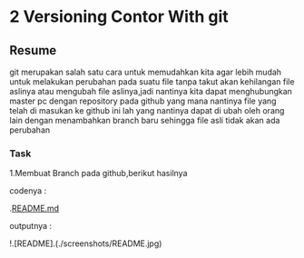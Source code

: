 # 2 Versioning Contor With git

## Resume 
git merupakan salah satu cara untuk memudahkan kita agar lebih mudah untuk melakukan perubahan pada suatu file tanpa takut akan kehilangan file aslinya atau mengubah file aslinya,jadi nantinya kita dapat menghubungkan master pc dengan repository pada github yang mana nantinya file yang telah di masukan ke github ini lah yang nantinya dapat di ubah oleh orang lain dengan menambahkan branch baru sehingga file asli tidak akan ada perubahan 

### Task
1.Membuat Branch pada github,berikut hasilnya

codenya :

.[README.md](./praktikum/README.md)

outputnya :

!.[README].(./screenshots/README.jpg)

